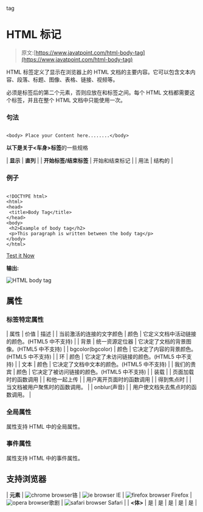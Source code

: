 tag <link href="../Styles/Style.css" type="text/css" rel="stylesheet">

# HTML 标记

> 原文:[https://www.javatpoint.com/html-body-tag](https://www.javatpoint.com/html-body-tag)

HTML 标签定义了显示在浏览器上的 HTML 文档的主要内容。它可以包含文本内容、段落、标题、图像、表格、链接、视频等。

必须是标签后的第二个元素，否则应放在和标签之间。每个 HTML 文档都需要这个标签，并且在整个 HTML 文档中只能使用一次。

### 句法

```

<body> Place your Content here........</body>

```

**以下是关于<车身>标签**的一些规格

| **显示** | **直列** |
| **开始标签/结束标签** | 开始和结束标记 |
| 用法 | 结构的 |

### 例子

```

<!DOCTYPE html>
<html>
<head>
 <title>Body Tag</title>
</head>
<body>
 <h2>Example of body tag</h2>
 <p>This paragraph is written between the body tag</p>
</body>
</html>

```

[Test it Now](https://www.javatpoint.com/oprweb/test.jsp?filename=HTMLbodytag)

**输出:**

![HTML body tag](../Images/96d74697511dd6a0b9119031f0cba888.png)

## 属性

### 标签特定属性

| 属性 | 价值 | 描述 |
| 当前激活的连接的文字颜色 | 颜色 | 它定义文档中活动链接的颜色。(HTML5 中不支持) |
| 背景 | 统一资源定位器 | 它决定了文档的背景图像。(HTML5 中不支持) |
| bgcolor(bgcolor) | 颜色 | 它决定了内容的背景颜色。(HTML5 中不支持) |
| 环 | 颜色 | 它决定了未访问链接的颜色。(HTML5 中不支持) |
| 文本 | 颜色 | 它决定了文档中文本的颜色。(HTML5 中不支持) |
| 我们的贵宾 | 颜色 | 它决定了被访问链接的颜色。(HTML5 中不支持) |
| 装载 |  | 页面加载时的函数调用 |
| 和他一起上传 |  | 用户离开页面时的函数调用 |
| 得到焦点时 |  | 当文档被用户聚焦时的函数调用。 |
| onblur(声音) |  | 用户使文档失去焦点时的函数调用。 |

### 全局属性

属性支持 HTML 中的全局属性。

### 事件属性

属性支持 HTML 中的事件属性。

## 支持浏览器

| **元素** | ![chrome browser](../Images/4fbdc93dc2016c5049ed108e7318df19.png)铬 | ![ie browser](../Images/83dd23df1fe8373fd5bf054b2c1dd88b.png) IE | ![firefox browser](../Images/4f001fff393888a8a807ed29b28145d1.png) Firefox | ![opera browser](../Images/6cad4a592cc69a052056a0577b4aac65.png)歌剧 | ![safari browser](../Images/a0f6a9711a92203c5dc5c127fe9c9fca.png) Safari |
| **<体>** | 是 | 是 | 是 | 是 | 是 |